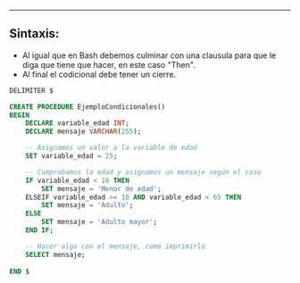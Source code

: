 
---

## Sintaxis:
- Al igual que en Bash debemos culminar con una clausula para que le diga que tiene que hacer, en este caso "Then".
- Al final el codicional debe tener un cierre.

```sql
DELIMITER $

CREATE PROCEDURE EjemploCondicionales()
BEGIN
    DECLARE variable_edad INT;
    DECLARE mensaje VARCHAR(255);

    -- Asignamos un valor a la variable de edad
    SET variable_edad = 25;

    -- Comprobamos la edad y asignamos un mensaje según el caso
    IF variable_edad < 18 THEN
        SET mensaje = 'Menor de edad';
    ELSEIF variable_edad >= 18 AND variable_edad < 65 THEN
        SET mensaje = 'Adulto';
    ELSE
        SET mensaje = 'Adulto mayor';
    END IF;

    -- Hacer algo con el mensaje, como imprimirlo
    SELECT mensaje;
    
END $
```

















